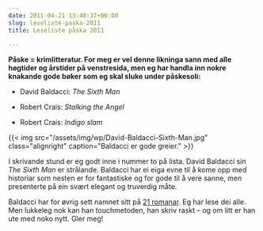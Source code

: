 ```yaml
---
date: 2011-04-21 13:48:37+00:00
slug: leseliste-paska-2011
title: Leseliste påska 2011

---
```

**Påske = krimlitteratur. For meg er vel denne likninga sann med alle høgtider og årstider på venstresida, men eg har handla inn nokre knakande gode bøker som eg skal sluke under påskesoli:**

<!--more-->


  * David Baldacci: _The Sixth Man_

	
  * Robert Crais: _Stalking the Angel_

	
  * Robert Crais: _Indigo slam_


{{< img src="/assets/img/wp/David-Baldacci-Sixth-Man.jpg" class="alignright" caption="Baldacci er gode greier." >}}

I skrivande stund er eg godt inne i nummer to på lista. David Baldacci sin _The Sixth Man_ er strålande. Baldacci har ei eiga evne til å kome opp med historiar som nesten er for fantastiske og for gode til å vere sanne, men presenterte på ein svært elegant og truverdig måte.

Baldacci har for øvrig sett namnet sitt på [21 romanar](http://www.davidbaldacci.com/writing/novels). Eg har lese dei alle. Men lukkeleg nok kan han touchmetoden, han skriv raskt – og om litt er han ute med noko nytt. Gler meg!
